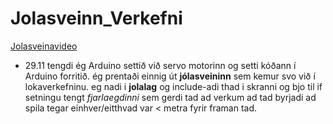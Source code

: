 # Jolasveinn_Verkefni
[Jolasveinavideo](https://youtu.be/G6MVk1GLO6c)
* 29.11 tengdi ég Arduino settið við servo motorinn og setti kóðann í Arduino forritið.
ég prentaði einnig út **jólasveininn** sem kemur svo við í lokaverkefninu.
eg nadi i **jolalag**  og include-adi thad i skranni og bjo til if setningu tengt *fjarlaegdinni* sem gerdi tad ad verkum
ad tad byrjadi ad spila tegar einhver/eitthvad var < metra fyrir framan tad.
